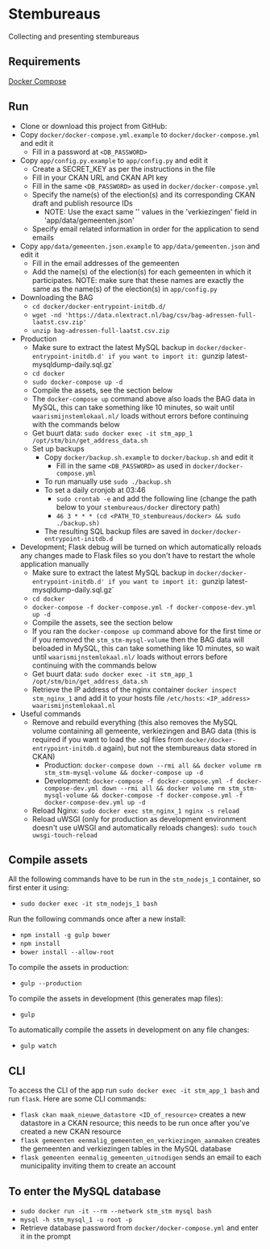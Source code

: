 # Stembureaus
Collecting and presenting stembureaus


## Requirements
[Docker Compose](https://docs.docker.com/compose/install/)

## Run
- Clone or download this project from GitHub:
- Copy `docker/docker-compose.yml.example` to `docker/docker-compose.yml` and edit it
   - Fill in a password at `<DB_PASSWORD>`
- Copy `app/config.py.example` to `app/config.py` and edit it
   - Create a SECRET_KEY as per the instructions in the file
   - Fill in your CKAN URL and CKAN API key
   - Fill in the same `<DB_PASSWORD>` as used in `docker/docker-compose.yml`
   - Specify the name(s) of the election(s) and its corresponding CKAN draft and publish resource IDs
      - NOTE: Use the exact same '<name of election>' values in the 'verkiezingen' field in 'app/data/gemeenten.json'
   - Specify email related information in order for the application to send emails
- Copy `app/data/gemeenten.json.example` to `app/data/gemeenten.json` and edit it
   - Fill in the email addresses of the gemeenten
   - Add the name(s) of the election(s) for each gemeenten in which it participates. NOTE: make sure that these names are exactly the same as the name(s) of the election(s) in `app/config.py`
- Downloading the BAG
   - `cd docker/docker-entrypoint-initdb.d/`
   - `wget -nd 'https://data.nlextract.nl/bag/csv/bag-adressen-full-laatst.csv.zip'`
   - `unzip bag-adressen-full-laatst.csv.zip`
- Production
   - Make sure to extract the latest MySQL backup in `docker/docker-entrypoint-initdb.d' if you want to import it: `gunzip latest-mysqldump-daily.sql.gz`
   - `cd docker`
   - `sudo docker-compose up -d`
   - Compile the assets, see the section below
   - The `docker-compose up` command above also loads the BAG data in MySQL, this can take something like 10 minutes, so wait until `waarismijnstemlokaal.nl/` loads without errors before continuing with the commands below
   - Get buurt data: `sudo docker exec -it stm_app_1 /opt/stm/bin/get_address_data.sh`
   - Set up backups
      - Copy `docker/backup.sh.example` to `docker/backup.sh` and edit it
         - Fill in the same `<DB_PASSWORD>` as used in `docker/docker-compose.yml`
      - To run manually use `sudo ./backup.sh`
      - To set a daily cronjob at 03:46
         - `sudo crontab -e` and add the following line (change the path below to your `stembureaus/docker` directory path)
         - `46 3 * * * (cd <PATH_TO_stembureaus/docker> && sudo ./backup.sh)`
      - The resulting SQL backup files are saved in `docker/docker-entrypoint-initdb.d`
- Development; Flask debug will be turned on which automatically reloads any changes made to Flask files so you don't have to restart the whole application manually
   - Make sure to extract the latest MySQL backup in `docker/docker-entrypoint-initdb.d' if you want to import it: `gunzip latest-mysqldump-daily.sql.gz`
   - `cd docker`
   - `docker-compose -f docker-compose.yml -f docker-compose-dev.yml up -d`
   - Compile the assets, see the section below
   - If you ran the `docker-compose up` command above for the first time or if you removed the `stm_stm-mysql-volume` then the BAG data will beloaded in MySQL, this can take something like 10 minutes, so wait until `waarismijnstemlokaal.nl/` loads without errors before continuing with the commands below
   - Get buurt data: `sudo docker exec -it stm_app_1 /opt/stm/bin/get_address_data.sh`
   - Retrieve the IP address of the nginx container `docker inspect stm_nginx_1` and add it to your hosts file `/etc/hosts`: `<IP_address> waarismijnstemlokaal.nl`
- Useful commands
   - Remove and rebuild everything (this also removes the MySQL volume containing all gemeente, verkiezingen and BAG data (this is required if you want to load the .sql files from `docker/docker-entrypoint-initdb.d` again), but not the stembureaus data stored in CKAN)
      - Production: `docker-compose down --rmi all && docker volume rm stm_stm-mysql-volume && docker-compose up -d`
      - Development: `docker-compose -f docker-compose.yml -f docker-compose-dev.yml down --rmi all && docker volume rm stm_stm-mysql-volume && docker-compose -f docker-compose.yml -f docker-compose-dev.yml up -d`
   - Reload Nginx: `sudo docker exec stm_nginx_1 nginx -s reload`
   - Reload uWSGI (only for production as development environment doesn't use uWSGI and automatically reloads changes): `sudo touch uwsgi-touch-reload`

## Compile assets
All the following commands have to be run in the `stm_nodejs_1` container, so first enter it using:
- `sudo docker exec -it stm_nodejs_1 bash`

Run the following commands once after a new install:
- `npm install -g gulp bower`
- `npm install`
- `bower install --allow-root`

To compile the assets in production:
- `gulp --production`

To compile the assets in development (this generates map files):
- `gulp`

To automatically compile the assets in development on any file changes:
- `gulp watch`

## CLI
To access the CLI of the app run `sudo docker exec -it stm_app_1 bash` and run `flask`. Here are some CLI commands:

- `flask ckan maak_nieuwe_datastore <ID_of_resource>` creates a new datastore in a CKAN resource; this needs to be run once after you've created a new CKAN resource
- `flask gemeenten eenmalig_gemeenten_en_verkiezingen_aanmaken` creates the gemeenten and verkiezingen tables in the MySQL database
- `flask gemeenten eenmalig_gemeenten_uitnodigen` sends an email to each municipality inviting them to create an account

## To enter the MySQL database
   - `sudo docker run -it --rm --network stm_stm mysql bash`
   - `mysql -h stm_mysql_1 -u root -p`
   - Retrieve database password from `docker/docker-compose.yml` and enter it in the prompt

